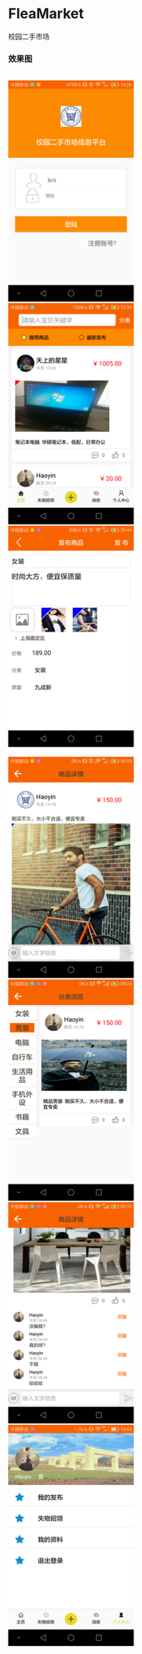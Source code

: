 # FleaMarket
校园二手市场

### 效果图

<ul style="list-style: none;display: inline;">
    <li>
        <img src="https://github.com/569258yin/FleaMarket/raw/master/screenshots/1.png" width=256 height=450 />
    </li>
    <li>
        <img src="https://github.com/569258yin/FleaMarket/raw/master/screenshots/2.png" width=256 height=450 />
    </li>
    <li>
        <img src="https://github.com/569258yin/FleaMarket/raw/master/screenshots/3.png" width=256 height=450 />
    </li>
</ul>
<ul style="list-style: none;display: inline;">
    <li>
        <img src="https://github.com/569258yin/FleaMarket/raw/master/screenshots/4.png" width=256 height=450 />
    </li>
    <li>
        <img src="https://github.com/569258yin/FleaMarket/raw/master/screenshots/5.png" width=256 height=450 />
    </li>
    <li>
        <img src="https://github.com/569258yin/FleaMarket/raw/master/screenshots/6.png" width=256 height=450 />
    </li>
</ul>
<img src="https://github.com/569258yin/FleaMarket/raw/master/screenshots/9.png" width=256 height=450 />



